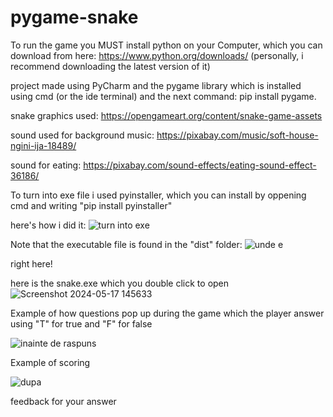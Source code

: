 # pygame-snake


To run the game you MUST install python on your Computer, which you can download from here: https://www.python.org/downloads/ (personally, i recommend downloading the latest version of it)

project made using PyCharm and the pygame library which is installed using cmd (or the ide terminal) and the next command: pip install pygame.


snake graphics used: https://opengameart.org/content/snake-game-assets

sound used for background music: https://pixabay.com/music/soft-house-ngini-ija-18489/

sound for eating: https://pixabay.com/sound-effects/eating-sound-effect-36186/


To turn into exe file i used pyinstaller, which you can install by oppening cmd and writing "pip install pyinstaller"

here's how i did it:
![turn into exe](https://github.com/raresh2306/pygame-snake/assets/167786098/e45dd2ba-b5bc-4941-8c02-2888759b389a)



Note that the executable file is found in the "dist" folder:
![unde e](https://github.com/raresh2306/pygame-snake/assets/167786098/76ae099f-4117-4a28-8830-e446702bfa8c)

right here!



here is the snake.exe which you double click to open      
![Screenshot 2024-05-17 145633](https://github.com/raresh2306/pygame-snake/assets/167786098/7abc650f-ca97-406c-83eb-0dd0c785b816)




Example of how questions pop up during the game which the player answer using "T" for true and "F" for false
      
      
![inainte de raspuns](https://github.com/raresh2306/pygame-snake/assets/167786098/3e01f2b9-a3e0-4252-9062-4933c2bae7ba)
      
        
Example of scoring
      
      
![dupa](https://github.com/raresh2306/pygame-snake/assets/167786098/be1361ad-03f1-47d0-947a-ba2ee501e10b)
      
      
feedback for your answer

